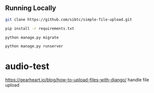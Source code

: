 
## Running Locally

```bash
git clone https://github.com/sibtc/simple-file-upload.git
```

```bash
pip install -r requirements.txt
```

```bash
python manage.py migrate
```

```bash
python manage.py runserver
```
# audio-test
https://gearheart.io/blog/how-to-upload-files-with-django/ handle file upload
